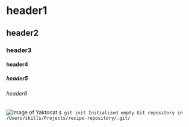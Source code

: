 # header1
## header2
### header3
#### header4
##### header5
###### header6
![Image of Yaktocat](https://octodex.github.com/images/yaktocat.png)
``` $ git init Initialized empty Git repository in /Users/skills/Projects/recipe-repository/.git/ ```
